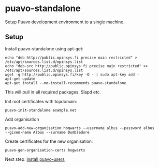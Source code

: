 # puavo-standalone

Setup Puavo development environment to a single machine.

## Setup


Install puavo-standalone using apt-get:

    echo "deb http://public.opinsys.fi precise main restricted" > /etc/apt/sources.list.d/opinsys.list
    echo "deb-src http://public.opinsys.fi precise main restricted" >> /etc/apt/sources.list.d/opinsys.list
    wget -q http://public.opinsys.fi/key -O - | sudo apt-key add -
    apt-get update
    apt-get install --no-install-recommends puavo-standalone

This will pull in all required packages. Slapd etc.

Init root certificates with topdomain:

    puavo-init-standalone example.net

Add organisation

    puavo-add-new-organisation hogwarts --username albus --password albus --given-name Albus --surname Dumbledore

Create certificates for the new organisation:

    puavo-gen-organisation-certs hogwarts

Next step: [install puavo-users](https://github.com/opinsys/puavo-users/blob/master/doc/STANDALONE.md)
